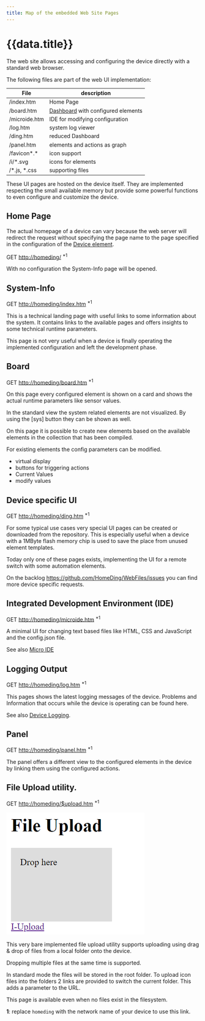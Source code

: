 ```yaml
---
title: Map of the embedded Web Site Pages
---
```


# {{data.title}}

The web site allows accessing and configuring the device directly with a standard web browser.

The following files are part of the web UI implementation: 

| File          | description                                         |
| ------------- | --------------------------------------------------- |
| /index.htm    | Home Page                                           |
| /board.htm    | [Dashboard](/dashboard.md) with configured elements |
| /microide.htm | IDE for modifying configuration                     |
| /log.htm      | system log viewer                                   |
| /ding.htm     | reduced Dashboard                                   |
| /panel.htm    | elements and actions as graph                       |
| /favicon*.*   | icon support                                        |
| /i/*.svg      | icons for elements                                  |
| /*.js, *.css  | supporting files                                    |


These UI pages are hosted on the device itself. They are implemented respecting the small available memory but provide some powerful functions to even configure and customize the device.


## Home Page

The actual homepage of a device can vary because the web server will redirect the request without specifying the page name to the page specified in the configuration of the [Device element](/elements/device.md).

GET <http://homeding/> <sup>*1</sup>

With no configuration the System-Info page will be opened.


## System-Info

GET <http://homeding/index.htm> <sup>*1</sup>

This is a technical landing page with useful links to some information about the system.
It contains links to the available pages and offers insights to some technical runtime parameters.

This page is not very useful when a device is finally operating the implemented configuration and left the development phase.


## Board

GET <http://homeding/board.htm> <sup>*1</sup>

On this page every configured element is shown on a card and shows the actual runtime parameters like sensor values.

In the standard view the system related elements are not visualized. By using the [sys] button they can be shown as well.

On this page it is possible to create new elements based on the available elements in the collection that has been compiled.

For existing elements the config parameters can be modified.

* virtual display
* buttons for triggering actions
* Current Values
* modify values


## Device specific UI

GET <http://homeding/ding.htm> <sup>*1</sup>

For some typical use cases very special UI pages can be created or downloaded from the repository. This is especially useful when a device with a 1MByte flash memory chip is used to save the place from unused element templates.

Today only one of these pages exists, implementing the UI for a remote switch with some automation elements.

On the backlog <https://github.com/HomeDing/WebFiles/issues> you can find more device specific requests. 


## Integrated Development Environment (IDE)

GET <http://homeding/microide.htm> <sup>*1</sup>

A minimal UI for changing text based files like HTML, CSS and JavaScript and the config.json file.

See also [Micro IDE](/microide.md)


## Logging Output

GET <http://homeding/log.htm> <sup>*1</sup>

This pages shows the latest logging messages of the device. Problems and Information that occurs while the device is operating can be found here.

See also [Device Logging](/logger.md).


## Panel

GET <http://homeding/panel.htm> <sup>*1</sup>

The panel offers a different view to the configured elements in the device by linking them using the configured actions.


## File Upload utility.

GET <http://homeding/$upload.htm> <sup>*1</sup>

![Minimal Upload Form](/upload.png)

This very bare implemented file upload utility supports uploading using drag & drop of files from a local folder onto the device.

Dropping multiple files at the same time is supported.

In standard mode the files will be stored in the root folder. To upload icon files into the folders 2 links are provided to switch the current folder. This adds a parameter to the URL.

This page is available even when no files exist in the filesystem.


**1**: replace `homeding` with the network name of your device to use this link.

